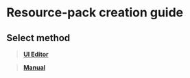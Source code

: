 ﻿# Resource-pack creation guide

## Select method

> [**UI Editor**](https://github.com/xameronn/ReTexture/blob/main/docs/uiCreate.md)

> [**Manual**](https://github.com/xameronn/ReTexture/blob/main/docs/manualCreate.md)